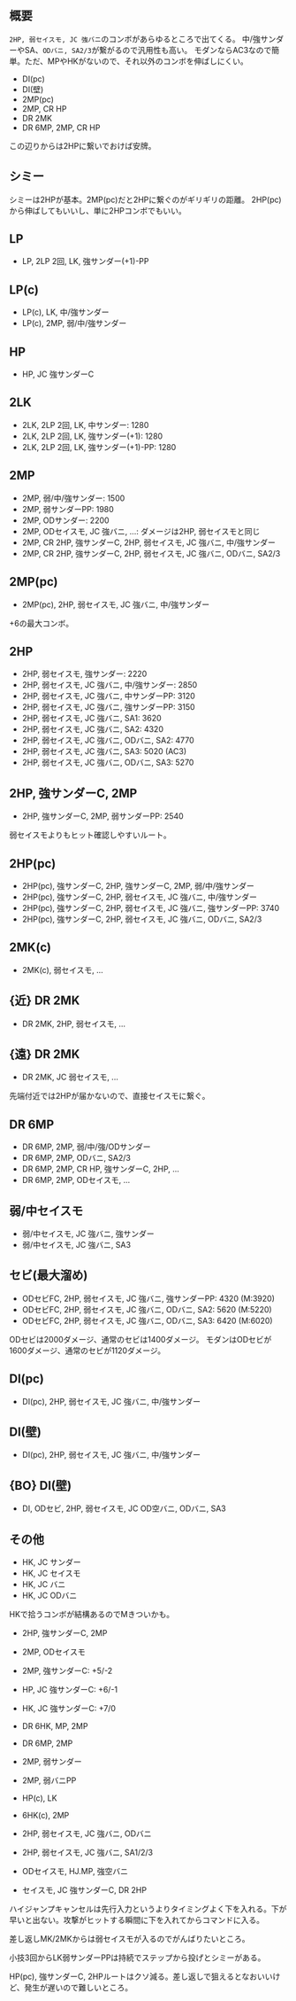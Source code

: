 ## 概要

`2HP, 弱セイスモ, JC 強バニ`のコンボがあらゆるところで出てくる。
中/強サンダーやSA、`ODバニ, SA2/3`が繋がるので汎用性も高い。
モダンならAC3なので簡単。ただ、MPやHKがないので、それ以外のコンボを伸ばしにくい。

- DI(pc)
- DI(壁)
- 2MP(pc)
- 2MP, CR HP
- DR 2MK
- DR 6MP, 2MP, CR HP

この辺りからは2HPに繋いでおけば安牌。

## シミー

シミーは2HPが基本。2MP(pc)だと2HPに繋ぐのがギリギリの距離。
2HP(pc)から伸ばしてもいいし、単に2HPコンボでもいい。

## LP

- LP, 2LP 2回, LK, 強サンダー(+1)-PP

## LP(c)

- LP(c), LK, 中/強サンダー
- LP(c), 2MP, 弱/中/強サンダー

## HP

- HP, JC 強サンダーC

## 2LK

- 2LK, 2LP 2回, LK, 中サンダー: 1280
- 2LK, 2LP 2回, LK, 強サンダー(+1): 1280
- 2LK, 2LP 2回, LK, 強サンダー(+1)-PP: 1280

## 2MP

- 2MP, 弱/中/強サンダー: 1500
- 2MP, 弱サンダーPP: 1980
- 2MP, ODサンダー: 2200
- 2MP, ODセイスモ, JC 強バニ, ...: ダメージは2HP, 弱セイスモと同じ
- 2MP, CR 2HP, 強サンダーC, 2HP, 弱セイスモ, JC 強バニ, 中/強サンダー
- 2MP, CR 2HP, 強サンダーC, 2HP, 弱セイスモ, JC 強バニ, ODバニ, SA2/3

## 2MP(pc)

- 2MP(pc), 2HP, 弱セイスモ, JC 強バニ, 中/強サンダー

+6の最大コンボ。

## 2HP

- 2HP, 弱セイスモ, 強サンダー: 2220
- 2HP, 弱セイスモ, JC 強バニ, 中/強サンダー: 2850
- 2HP, 弱セイスモ, JC 強バニ, 中サンダーPP: 3120
- 2HP, 弱セイスモ, JC 強バニ, 強サンダーPP: 3150
- 2HP, 弱セイスモ, JC 強バニ, SA1: 3620
- 2HP, 弱セイスモ, JC 強バニ, SA2: 4320
- 2HP, 弱セイスモ, JC 強バニ, ODバニ, SA2: 4770
- 2HP, 弱セイスモ, JC 強バニ, SA3: 5020 (AC3)
- 2HP, 弱セイスモ, JC 強バニ, ODバニ, SA3: 5270

## 2HP, 強サンダーC, 2MP

- 2HP, 強サンダーC, 2MP, 弱サンダーPP: 2540

弱セイスモよりもヒット確認しやすいルート。

## 2HP(pc)

- 2HP(pc), 強サンダーC, 2HP, 強サンダーC, 2MP, 弱/中/強サンダー
- 2HP(pc), 強サンダーC, 2HP, 弱セイスモ, JC 強バニ, 中/強サンダー
- 2HP(pc), 強サンダーC, 2HP, 弱セイスモ, JC 強バニ, 強サンダーPP: 3740
- 2HP(pc), 強サンダーC, 2HP, 弱セイスモ, JC 強バニ, ODバニ, SA2/3

## 2MK(c)

- 2MK(c), 弱セイスモ, ...

## {近} DR 2MK

- DR 2MK, 2HP, 弱セイスモ, ...

## {遠} DR 2MK

- DR 2MK, JC 弱セイスモ, ...

先端付近では2HPが届かないので、直接セイスモに繋ぐ。

## DR 6MP

- DR 6MP, 2MP, 弱/中/強/ODサンダー
- DR 6MP, 2MP, ODバニ, SA2/3
- DR 6MP, 2MP, CR HP, 強サンダーC, 2HP, ...
- DR 6MP, 2MP, ODセイスモ, ...

## 弱/中セイスモ

- 弱/中セイスモ, JC 強バニ, 強サンダー
- 弱/中セイスモ, JC 強バニ, SA3

## セビ(最大溜め)

- ODセビFC, 2HP, 弱セイスモ, JC 強バニ, 強サンダーPP: 4320 (M:3920)
- ODセビFC, 2HP, 弱セイスモ, JC 強バニ, ODバニ, SA2: 5620 (M:5220)
- ODセビFC, 2HP, 弱セイスモ, JC 強バニ, ODバニ, SA3: 6420 (M:6020)

ODセビは2000ダメージ、通常のセビは1400ダメージ。
モダンはODセビが1600ダメージ、通常のセビが1120ダメージ。

## DI(pc)

- DI(pc), 2HP, 弱セイスモ, JC 強バニ, 中/強サンダー

## DI(壁)

- DI(pc), 2HP, 弱セイスモ, JC 強バニ, 中/強サンダー

## {BO} DI(壁)

- DI, ODセビ, 2HP, 弱セイスモ, JC OD空バニ, ODバニ, SA3

## その他

- HK, JC サンダー
- HK, JC セイスモ
- HK, JC バニ
- HK, JC ODバニ

HKで拾うコンボが結構あるのでMきついかも。

- 2HP, 強サンダーC, 2MP

- 2MP, ODセイスモ

- 2MP, 強サンダーC: +5/-2
- HP, JC 強サンダーC: +6/-1
- HK, JC 強サンダーC: +7/0

- DR 6HK, MP, 2MP

- DR 6MP, 2MP

- 2MP, 弱サンダー
- 2MP, 弱バニPP

- HP(c), LK
- 6HK(c), 2MP

- 2HP, 弱セイスモ, JC 強バニ, ODバニ
- 2HP, 弱セイスモ, JC 強バニ, SA1/2/3

- ODセイスモ, HJ.MP, 強空バニ

- セイスモ, JC 強サンダーC, DR 2HP

ハイジャンプキャンセルは先行入力というよりタイミングよく下を入れる。下が早いと出ない。攻撃がヒットする瞬間に下を入れてからコマンドに入る。

差し返しMK/2MKからは弱セイスモが入るのでがんばりたいところ。

小技3回からLK弱サンダーPPは持続でステップから投げとシミーがある。

HP(pc), 強サンダーC, 2HPルートはクソ減る。差し返しで狙えるとなおいいけど、発生が遅いので難しいところ。
